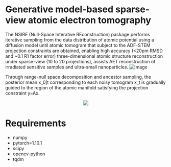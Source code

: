 # Generative model-based sparse-view atomic electron tomography
The NSIRE (Null-Space Interative REconstruction) package performs iterative sampling from the data distribution of atomic potential using a diffusion model until atomic tomogram that subject to the ADF-STEM projection constraints are obtained, enabling high accuracy (<20pm RMSD and ~0.1 R1 factor error) three-dimensional atomic structure reconstruction under sparse-view (10 to 20 projections), assists AET reconstruction of irradiated sensitive samples and ultra-small nanoparticles.
![image](https://github.com/LIHAN8099/Sparse-view-AET/blob/main/NSIRE_01.png)

Through range-null space decomposition and ancestor sampling, the posterior mean x_0|t corresponding to each noisy tomogram x_t is gradually guided to the region of the atomic manifold satisfying the projection constraint y=Ax.

<p align="center">
  <img src=https://github.com/LIHAN8099/Sparse-view-AET/blob/main/rec.gif />
</p>



# Requirements
- numpy
- pytorch=1.10.1
- scipy
- opencv-python
- tqdm
